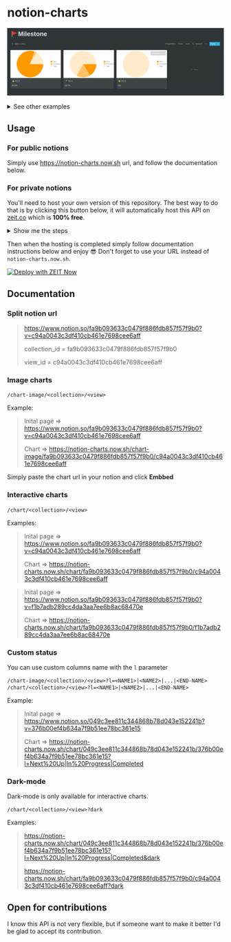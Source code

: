# notion-charts

![image](/example.png)

<details>
  <summary>See other examples</summary>
  
  ### Business Dashboard
  ![Business Dashboard](https://i.redd.it/9i9pkp1wbvp41.png)
  
</details>

## Usage

### For public notions

Simply use https://notion-charts.now.sh url, and follow the documentation below.

### For private notions

You'll need to host your own version of this repository.
The best way to do that is by clicking this button below, it will automatically host this API on [zeit.co](https://zeit.co/) which is **100% free**.

<details>
  <summary>Show me the steps</summary>

  1. Click the blue **Deploy** button on this page
  2. Zeit is now opened, click **Continue**
  2. Then if you don't already have an account click **Sign Up** in the top right corner
  3. Choose a name for your project, keep in mind that this name will goes in your url `https://YOUR-PROJECT-NAME.now.sh`
  4. Don't forget to put your notion `TOKEN_V2` before clicking **Continue** [If you don't know how to get it, click here](/docs/notion-token.md)
  5. Click **Continue** one more time, and you're done!

</details>

Then when the hosting is completed simply follow documentation instructions below and enjoy 😎 
Don't forget to use your URL instead of `notion-charts.now.sh`.

[![Deploy with ZEIT Now](https://zeit.co/button)](https://zeit.co/import/project?template=https://github.com/mathix420/notion-charts)


## Documentation

### Split notion url

> https://www.notion.so/fa9b093633c0479f886fdb857f57f9b0?v=c94a0043c3df410cb461e7698cee6aff
>
> collection_id = fa9b093633c0479f886fdb857f57f9b0
>
> view_id = c94a0043c3df410cb461e7698cee6aff

### Image charts

```
/chart-image/<collection>/<view>
```
Example:

> Inital page => https://www.notion.so/fa9b093633c0479f886fdb857f57f9b0?v=c94a0043c3df410cb461e7698cee6aff
>
> Chart => https://notion-charts.now.sh/chart-image/fa9b093633c0479f886fdb857f57f9b0/c94a0043c3df410cb461e7698cee6aff

Simply paste the chart url in your notion and click **Embbed**

### Interactive charts

```
/chart/<collection>/<view>
```
Examples:

> Inital page => https://www.notion.so/fa9b093633c0479f886fdb857f57f9b0?v=c94a0043c3df410cb461e7698cee6aff
>
> Chart => https://notion-charts.now.sh/chart/fa9b093633c0479f886fdb857f57f9b0/c94a0043c3df410cb461e7698cee6aff


> Inital page => https://www.notion.so/fa9b093633c0479f886fdb857f57f9b0?v=f1b7adb289cc4da3aa7ee6b8ac68470e
>
> Chart => https://notion-charts.now.sh/chart/fa9b093633c0479f886fdb857f57f9b0/f1b7adb289cc4da3aa7ee6b8ac68470e


### Custom status

You can use custom columns name with the `l` parameter

```
/chart-image/<collection>/<view>?l=<NAME1>|<NAME2>|...|<END-NAME>
/chart/<collection>/<view>?l=<NAME1>|<NAME2>|...|<END-NAME>
```

Example:

> Inital page => https://www.notion.so/049c3ee811c344868b78d043e152241b?v=376b00ef4b634a7f9b51ee78bc361e15
>
> Chart => https://notion-charts.now.sh/chart/049c3ee811c344868b78d043e152241b/376b00ef4b634a7f9b51ee78bc361e15?l=Next%20Up|In%20Progress|Completed


### Dark-mode

Dark-mode is only available for interactive charts.

```
/chart/<collection>/<view>?dark
```

Examples:
> https://notion-charts.now.sh/chart/049c3ee811c344868b78d043e152241b/376b00ef4b634a7f9b51ee78bc361e15?l=Next%20Up|In%20Progress|Completed&dark
>
> https://notion-charts.now.sh/chart/fa9b093633c0479f886fdb857f57f9b0/c94a0043c3df410cb461e7698cee6aff?dark


## Open for contributions

I know this API is not very flexible, but if someone want to make it better
I'd be glad to accept its contribution.
